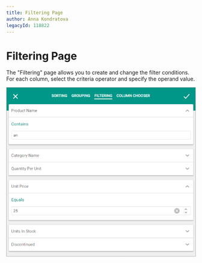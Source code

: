 ```yaml
---
title: Filtering Page
author: Anna Kondratova
legacyId: 118822
---
```

# Filtering Page
The "Filtering" page allows you to create and change the filter conditions. For each column, select the criteria operator and specify the operand value.

![eud-grid-customizationdialog-filteringpage](../../../images/img128925.png)